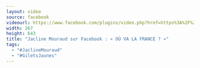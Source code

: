 ```yaml
---
layout: video
source: facebook
videourl: https://www.facebook.com/plugins/video.php?href=https%3A%2F%2Fwww.facebook.com%2Fjacline.H%2Fvideos%2F10218147874947841%2F&show_text=1&width=267
width: 267
height: 643
title: "Jacline Mouraud sur Facebook : « OÙ VA LA FRANCE ? »"
tags:
  - "#JaclineMouraud"
  - "#GiletsJaunes"
---
```

